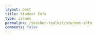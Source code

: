 ```yaml
---
layout: post
title: Student Info
type: issues
permalink: /teacher-toolkit/student-info
comments: false
---
```

